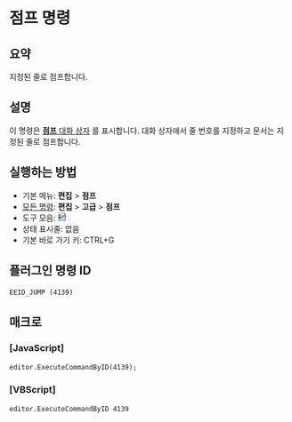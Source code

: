 # 점프 명령

## 요약

지정된 줄로 점프합니다.

## 설명

이 명령은 [**점프** 대화 상자](../../dlg/jump/index) 를 표시합니다.
대화 상자에서 줄 번호를 지정하고 문서는 지정된 줄로 점프합니다.

## 실행하는 방법

- 기본 메뉴: **편집** \> **점프**
- [모든 명령](../tools/all_commands): **편집** \> **고급**
\> **점프**
- 도구 모음: ![](../../images/jump.png)
- 상태 표시줄: 없음
- 기본 바로 가기 키: CTRL+G

## 플러그인 명령 ID

```
EEID_JUMP (4139)
```

## 매크로

### \[JavaScript\]

```
editor.ExecuteCommandByID(4139);
```

### \[VBScript\]

```
editor.ExecuteCommandByID 4139
```
